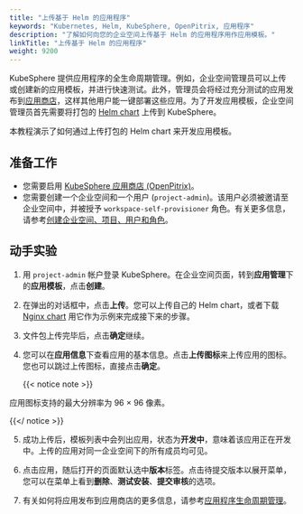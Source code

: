 ```yaml
---
title: "上传基于 Helm 的应用程序"
keywords: "Kubernetes, Helm, KubeSphere, OpenPitrix, 应用程序"
description: "了解如何向您的企业空间上传基于 Helm 的应用程序用作应用模板。"
linkTitle: "上传基于 Helm 的应用程序"
weight: 9200
---
```


KubeSphere 提供应用程序的全生命周期管理。例如，企业空间管理员可以上传或创建新的应用模板，并进行快速测试。此外，管理员会将经过充分测试的应用发布到[应用商店](../../application-store/)，这样其他用户能一键部署这些应用。为了开发应用模板，企业空间管理员首先需要将打包的 [Helm chart](https://helm.sh/) 上传到 KubeSphere。

本教程演示了如何通过上传打包的 Helm chart 来开发应用模板。

## 准备工作

- 您需要启用 [KubeSphere 应用商店 (OpenPitrix)](../../pluggable-components/app-store/)。
- 您需要创建一个企业空间和一个用户 (`project-admin`)。该用户必须被邀请至企业空间中，并被授予 `workspace-self-provisioner` 角色。有关更多信息，请参考[创建企业空间、项目、用户和角色](../../quick-start/create-workspace-and-project/)。

## 动手实验

1. 用 `project-admin` 帐户登录 KubeSphere。在企业空间页面，转到**应用管理**下的**应用模板**，点击**创建**。

2. 在弹出的对话框中，点击**上传**。您可以上传自己的 Helm chart，或者下载 [Nginx chart](/files/application-templates/nginx-0.1.0.tgz) 用它作为示例来完成接下来的步骤。

3. 文件包上传完毕后，点击**确定**继续。

4. 您可以在**应用信息**下查看应用的基本信息。点击**上传图标**来上传应用的图标。您也可以跳过上传图标，直接点击**确定**。

    {{< notice note >}}

应用图标支持的最大分辨率为 96 × 96 像素。

{{</ notice >}}

5. 成功上传后，模板列表中会列出应用，状态为**开发中**，意味着该应用正在开发中。上传的应用对同一企业空间下的所有成员均可见。

6. 点击应用，随后打开的页面默认选中**版本**标签。点击待提交版本以展开菜单，您可以在菜单上看到**删除**、**测试安装**、**提交审核**的选项。

7. 有关如何将应用发布到应用商店的更多信息，请参考[应用程序生命周期管理](../../application-store/app-lifecycle-management/)。
